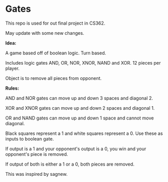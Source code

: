 # Gates

This repo is used for out final project in CS362.

May update with some new changes.

**Idea:**

A game based off of boolean logic. Turn based.

Includes logic gates AND, OR, NOR, XNOR, NAND and XOR. 12 pieces per player.

Object is to remove all pieces from opponent.



**Rules:**

AND and NOR gates can move up and down 3 spaces and diagonal 2.

XOR and XNOR gates can move up and down 2 spaces and diagonal 1.

OR and NAND gates can move up and down 1 space and cannot move diagonal.

Black squares represent a 1 and white squares represent a 0. Use these as inputs to boolean gate.

If output is a 1 and your opponent's output is a 0, you win and your opponent's piece is removed.

If output of both is either a 1 or a 0, both pieces are removed.

This was inspired by sagnew.
